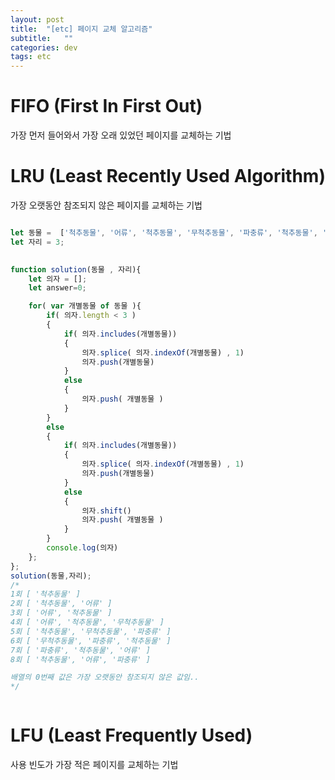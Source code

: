 ```yaml
---
layout: post
title:  "[etc] 페이지 교체 알고리즘"
subtitle:   ""
categories: dev
tags: etc
--- 
```


# FIFO (First In First Out)
가장 먼저 들어와서 가장 오래 있었던 페이지를 교체하는 기법

# LRU (Least Recently Used Algorithm)

가장 오랫동안 참조되지 않은 페이지를 교체하는 기법

```javascript

let 동물 =  ['척추동물', '어류', '척추동물', '무척추동물', '파충류', '척추동물', '어류', '파충류'];
let 자리 = 3;

 
function solution(동물 , 자리){
    let 의자 = [];
    let answer=0;

    for( var 개별동물 of 동물 ){
        if( 의자.length < 3 )
        {
            if( 의자.includes(개별동물))
            {
                의자.splice( 의자.indexOf(개별동물) , 1)
                의자.push(개별동물)
            }
            else
            {
                의자.push( 개별동물 )
            }
        }
        else
        {
            if( 의자.includes(개별동물))
            {
                의자.splice( 의자.indexOf(개별동물) , 1)
                의자.push(개별동물)
            }
            else
            {
                의자.shift()
                의자.push( 개별동물 )
            }
        }
        console.log(의자)
    };
};
solution(동물,자리);
/*
1회 [ '척추동물' ]
2회 [ '척추동물', '어류' ]
3회 [ '어류', '척추동물' ]
4회 [ '어류', '척추동물', '무척추동물' ]
5회 [ '척추동물', '무척추동물', '파충류' ]
6회 [ '무척추동물', '파충류', '척추동물' ]
7회 [ '파충류', '척추동물', '어류' ]
8회 [ '척추동물', '어류', '파충류' ]

배열의 0번째 값은 가장 오랫동안 참조되지 않은 값임..
*/



```
# LFU (Least Frequently Used)

사용 빈도가 가장 적은 페이지를 교체하는 기법
